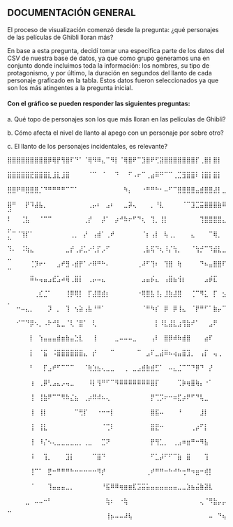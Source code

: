 ## DOCUMENTACIÓN GENERAL 
El proceso de visualización comenzó desde la pregunta: ¿qué personajes de las películas de Ghibli lloran más? 

En base a esta pregunta, decidí tomar una especifica parte de los datos del CSV de nuestra base de datos, ya que como grupo generamos una en conjunto donde incluimos toda la información: los nombres, su tipo de protagonismo, y por último, la duración en segundos del llanto de cada personaje graficado en la tabla. Estos datos fueron seleccionados ya que son los más atingentes a la pregunta inicial. 

#### Con el gráfico se pueden responder las siguientes preguntas: 

a. Qué topo de personajes son los que más lloran en las películas de Ghibli?

b. Cómo afecta el nivel de llanto al apego con un personaje por sobre otro? 

c. El llanto de los personajes incidentales, es relevante? 




⣿⣿⣿⣿⣿⣿⣿⣿⣿⡿⢿⡟⢻⣿⠏⠙⠁⠈⢿⠻⠿⣄⠉⠻⡇⠈⢿⣿⠟⠉⣹⣿⠟⢋⣽⣿⣿⣿⣿⣿⣿⣿⡏⢀⣿⡇⣿⡇⠀⠀
⣿⣿⣿⣿⣿⣟⣿⣿⣿⣇⣸⣇⣸⣿⠀⠀⠀⠀⠈⠉⠀⠈⠀⠀⠙⠀⠀⠋⠠⠖⠉⢀⣴⠿⠛⠉⠉⢀⣉⣻⣿⣿⠇⢸⣿⡇⣿⡇⠀⠀
⣿⣿⠟⠿⣿⣿⣿⡈⠙⠛⠛⠛⠛⠉⠉⠁⠀⠀⠀⠀⠀⠀⠀⠀⠀⠀⠳⡄⠀⠀⠐⠛⠛⠓⠂⠤⠋⠉⣿⣿⣿⣿⣤⣾⣿⣿⣼⡇⣀⠀
⣿⠛⠀⠀⡟⠹⣼⣧⡀⠀⠀⠀⠀⠀⠀⠀⠀⠀⢀⡤⠆⠀⣠⠆⠀⠀⣀⡽⢄⠀⠀⠀⡀⠘⣇⠀⠀⠀⠀⠈⠉⣹⣉⣭⣿⣿⣿⣷⠿⠚
⠇⠀⠀⢈⣧⠀⠀⠈⠉⠉⠀⠀⠀⠀⠀⠀⠀⢀⡞⠀⠀⡼⠁⠀⡴⠚⠷⠖⠋⠙⢆⠀⢹⡀⢸⡇⠀⠀⠀⠀⠀⠀⠀⢹⣿⣿⣿⣿⣄⣀
⡁⠉⠈⢹⡏⠁⠀⠀⠀⠀⠀⠀⠀⠀⢀⡀⠀⡜⠀⢠⣾⠁⢀⠞⠀⠀⠀⠀⠀⠀⠈⡆⢠⡇⠀⢧⢀⡀⠀⠀⠀⣄⠀⠀⠀⠉⢿⡀⠀⠉
⠹⠄⠀⠨⢷⣄⠀⠀⠀⠀⠀⠀⠀⣀⡞⢀⡼⣁⠔⢃⡏⡠⠋⠀⠀⠀⠀⠀⠀⠀⢀⣧⢯⠙⢆⠸⡌⢳⡀⠀⠀⠈⢳⡚⠉⠹⣾⣇⣀⣀
⠀⠀⠀⠀⠀⢈⡹⠖⠂⠀⠀⣠⠞⣻⠠⣾⡟⠁⠔⠿⠛⠓⠄⠀⠀⠀⠀⠀⠀⢀⠼⠋⢹⠆⠀⢹⣿⠀⢷⠀⠀⠀⠀⠙⠦⣤⣿⣿⠏⠉
⠀⠀⠀⠀⠀⠿⠦⢤⣤⣠⣞⣡⠴⢿⢀⣿⡇⠀⢀⡤⠤⣄⠀⠀⠀⠀⠀⠀⠀⠀⣠⣤⡮⣄⠀⢠⣿⣦⢺⡆⠀⠀⠀⠀⣠⡾⣏⠀⠀⠀
⠀⠀⠀⠀⠀⠀⢀⣎⣈⠁⠀⠀⠀⢸⡿⢿⡇⠀⡏⣼⣿⣾⡆⠀⠀⠀⠀⠀⠀⠐⢿⣿⣧⢸⡄⣸⣷⣼⣿⠀⠀⢈⠉⠻⣅⠀⡏⠀⣢⡀
⠀⠀⠒⠤⣄⡀⠀⠀⠀⡹⠀⡀⠀⢹⠀⢢⣵⢠⣧⠘⠛⠁⠀⠀⠀⠀⠀⠀⠀⠀⠈⠛⠳⡎⠀⡿⠀⡿⢸⣄⠀⠈⡟⠛⠋⠁⣷⡤⠉⠀
⠀⠀⠊⠉⠙⡿⠢⡀⠠⠗⠚⣇⣀⠈⢇⠈⣿⠁⠀⢇⠀⠀⠀⠀⠀⠀⠀⠀⠀⠀⠀⠀⠀⡇⠸⣇⣼⣇⣰⢻⣷⠞⠁⠀⠀⣠⠟⠀⠀⠀
⠀⠀⠀⠀⠀⡇⠀⢱⣤⣤⣤⣾⣶⣷⣤⣑⣇⠀⠀⢸⠀⠀⠀⠀⣀⠤⠤⠤⣀⠀⠀⠀⢠⠇⠀⣿⡿⠾⠷⣾⣿⠀⠀⠀⣴⠏⠀⠀⠀⠀
⠀⠀⠀⠀⠀⡇⠀⠈⣯⠀⠨⣿⣿⣿⣿⣿⣿⣄⠀⡞⠀⠀⠀⠉⠀⠀⠀⠀⠀⠉⠀⣠⠏⣀⣼⠿⠦⢴⣤⣿⣹⡀⠀⢠⡏⠀⢤⢀⠀⠀
⠀⠀⠀⠀⠀⠃⠀⠀⡏⣠⠞⠋⠉⠉⠉⠀⠀⠈⢷⣱⣦⢄⣀⣀⠀⠀⢀⠀⣀⣠⣾⣷⣾⣋⠁⠀⠤⣄⣈⠉⠉⠙⡿⠙⠀⡜⠀⠀⠀⠀
⠀⠀⠀⠀⠀⢰⠀⢀⡿⢃⣠⣄⡠⢤⣀⠀⠀⠀⠸⡇⢻⠛⠋⠉⠻⠿⠿⠿⠿⠿⠿⠿⣿⡏⠀⠀⠀⠀⢉⡷⢶⣿⢷⡄⠐⠁⠀⠀⠀⠀
⠀⠀⠀⠀⠀⢸⠀⢸⣷⠟⠉⠉⠻⠷⣌⣦⠀⢀⡴⠿⠾⠦⢄⠀⠀⠀⠀⠀⠀⠀⠀⠀⡟⢉⡩⠖⠒⠶⣏⡴⠟⠋⠙⢧⣀⠀⠀⠀⠀⠀
⠀⠀⠀⠀⠀⢸⠀⢸⡇⠀⠀⠀⠀⠀⠀⠉⢛⡏⠀⠀⠐⠒⠒⡇⠀⠀⠀⠀⠀⠀⠀⠀⣿⣯⠤⠀⠀⠀⠘⠀⠀⠀⠀⣸⡇⠀⠀⠀⠀⠀
⠀⠀⠀⠀⠀⢸⠀⢸⣇⠀⠀⠀⠀⠀⠀⠀⠀⠀⠀⠀⠀⠈⢉⠇⠀⠀⠀⠀⠀⠀⠀⠀⣿⣟⠒⠀⠀⠀⠀⠀⠀⢀⡴⠋⡇⠀⠀⠀⠀⠀
⠀⠀⠀⠀⠀⢸⠀⠸⡌⠢⢄⣀⣀⣀⣀⣀⡀⢀⣀⠀⠀⣉⠝⠀⠀⠀⠀⠀⠀⠀⠀⠀⡟⢻⣁⡀⠀⢀⣠⠶⣶⠛⠒⠻⣧⠀⠀⠀⠀⠀
⠀⠀⠀⠀⠀⠸⠀⠀⢹⡀⠀⠀⠀⣹⡇⠀⠀⠀⠀⠉⣿⠙⠀⠀⠀⠀⠀⠀⠀⠀⠀⠀⠋⣁⡼⠋⠋⠉⣷⠀⣿⠀⠀⠀⢹⠀⠀⠀⠀⠀
⠀⠀⠀⠀⠀⢸⠉⠁⠀⣟⠒⠛⠛⠛⠓⠒⠒⠒⠒⠒⠻⡞⠀⠀⠀⠀⠀⠀⠀⠀⠀⢀⠞⠛⠛⠒⠓⠚⠓⢒⠛⠲⣶⠒⢾⡇⠀⠀⠀⠀
⠀⠀⠀⠀⠀⠈⠀⠀⠀⢹⣤⣤⣤⣀⡀⠀⠀⠀⠀⠀⠀⠘⣯⠿⠿⢶⣶⣶⣏⣩⣭⣥⣤⣤⣤⣤⣤⣤⣀⣀⣱⣦⣬⣷⣽⣇⠀⠀⠀⠀
⠀⠀⠀⠀⣀⠀⠤⠤⠒⠃⠀⠀⠀⠀⠀⠀⠀⠀⠀⠀⠀⠀⢷⠆⠀⠐⢷⠀⠀⠀⠀⠀⠀⠀⠀⠀⠀⠀⠀⠀⠀⠀⠀⢄⠈⠻⣷⡤⡤⣀
⠀⠀⠀⠀⠀⠀⠀⠀⠀⠀⠀⠀⠀⠀⠀⠀⠀⠀⠀⠀⠀⠀⢸⡦⠤⠤⠼⢧⠀⠀⠀⠀⠀⠀⠀⠀⠀⠀⠀⠀⠀⠀⠀⠀⠀⠤⠀⠙⢦⠀

